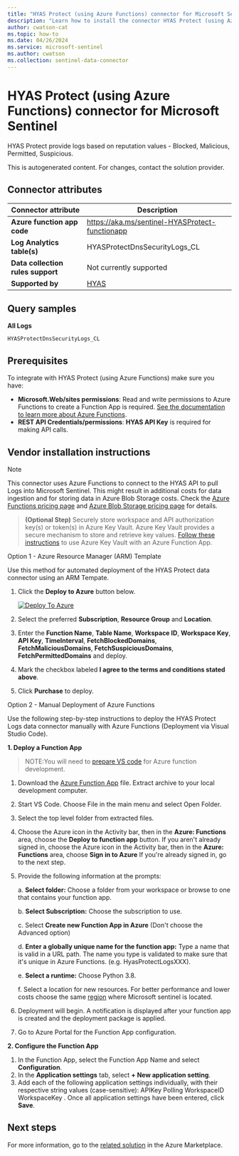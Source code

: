```yaml
---
title: "HYAS Protect (using Azure Functions) connector for Microsoft Sentinel"
description: "Learn how to install the connector HYAS Protect (using Azure Functions) to connect your data source to Microsoft Sentinel."
author: cwatson-cat
ms.topic: how-to
ms.date: 04/26/2024
ms.service: microsoft-sentinel
ms.author: cwatson
ms.collection: sentinel-data-connector
---
```


# HYAS Protect (using Azure Functions) connector for Microsoft Sentinel

HYAS Protect provide logs based on reputation values - Blocked, Malicious, Permitted, Suspicious.

This is autogenerated content. For changes, contact the solution provider.

## Connector attributes

| Connector attribute | Description |
| --- | --- |
| **Azure function app code** | https://aka.ms/sentinel-HYASProtect-functionapp |
| **Log Analytics table(s)** | HYASProtectDnsSecurityLogs_CL<br/> |
| **Data collection rules support** | Not currently supported |
| **Supported by** | [HYAS](https://www.hyas.com/contact) |

## Query samples

**All Logs**

   ```kusto
HYASProtectDnsSecurityLogs_CL
   ```



## Prerequisites

To integrate with HYAS Protect (using Azure Functions) make sure you have: 

- **Microsoft.Web/sites permissions**: Read and write permissions to Azure Functions to create a Function App is required. [See the documentation to learn more about Azure Functions](/azure/azure-functions/).
- **REST API Credentials/permissions**: **HYAS API Key** is required for making API calls.


## Vendor installation instructions


> [!NOTE]
   >  This connector uses Azure Functions to connect to the HYAS API to pull Logs into Microsoft Sentinel. This might result in additional costs for data ingestion and for storing data in Azure Blob Storage costs. Check the [Azure Functions pricing page](https://azure.microsoft.com/pricing/details/functions/) and [Azure Blob Storage pricing page](https://azure.microsoft.com/pricing/details/storage/blobs/) for details.


>**(Optional Step)** Securely store workspace and API authorization key(s) or token(s) in Azure Key Vault. Azure Key Vault provides a secure mechanism to store and retrieve key values. [Follow these instructions](/azure/app-service/app-service-key-vault-references) to use Azure Key Vault with an Azure Function App.




Option 1 - Azure Resource Manager (ARM) Template

Use this method for automated deployment of the HYAS Protect data connector using an ARM Tempate.

1. Click the **Deploy to Azure** button below. 

	[![Deploy To Azure](https://aka.ms/deploytoazurebutton)](https://aka.ms/sentinel-HYASProtect-azuredeploy)
2. Select the preferred **Subscription**, **Resource Group** and **Location**. 
3. Enter the **Function Name**, **Table Name**, **Workspace ID**, **Workspace Key**, **API Key**, **TimeInterval**, **FetchBlockedDomains**, **FetchMaliciousDomains**, **FetchSuspiciousDomains**, **FetchPermittedDomains** and deploy. 
4. Mark the checkbox labeled **I agree to the terms and conditions stated above**. 
5. Click **Purchase** to deploy.

Option 2 - Manual Deployment of Azure Functions

Use the following step-by-step instructions to deploy the HYAS Protect Logs data connector manually with Azure Functions (Deployment via Visual Studio Code).


**1. Deploy a Function App**

> NOTE:You will need to [prepare VS code](/azure/azure-functions/functions-create-first-function-python#prerequisites) for Azure function development.

1. Download the [Azure Function App](https://aka.ms/sentinel-HYASProtect-functionapp) file. Extract archive to your local development computer.
2. Start VS Code. Choose File in the main menu and select Open Folder.
3. Select the top level folder from extracted files.
4. Choose the Azure icon in the Activity bar, then in the **Azure: Functions** area, choose the **Deploy to function app** button.
If you aren't already signed in, choose the Azure icon in the Activity bar, then in the **Azure: Functions** area, choose **Sign in to Azure**
If you're already signed in, go to the next step.
5. Provide the following information at the prompts:

	a. **Select folder:** Choose a folder from your workspace or browse to one that contains your function app.

	b. **Select Subscription:** Choose the subscription to use.

	c. Select **Create new Function App in Azure** (Don't choose the Advanced option)

	d. **Enter a globally unique name for the function app:** Type a name that is valid in a URL path. The name you type is validated to make sure that it's unique in Azure Functions. (e.g. HyasProtectLogsXXX).

	e. **Select a runtime:** Choose Python 3.8.

	f. Select a location for new resources. For better performance and lower costs choose the same [region](https://azure.microsoft.com/regions/) where Microsoft sentinel is located.

6. Deployment will begin. A notification is displayed after your function app is created and the deployment package is applied.
7. Go to Azure Portal for the Function App configuration.


**2. Configure the Function App**

1. In the Function App, select the Function App Name and select **Configuration**.
2. In the **Application settings** tab, select **+ New application setting**.
3. Add each of the following application settings individually, with their respective string values (case-sensitive): 
		APIKey
		Polling
		WorkspaceID
		WorkspaceKey
. Once all application settings have been entered, click **Save**.



## Next steps

For more information, go to the [related solution](https://azuremarketplace.microsoft.com/en-us/marketplace/apps/hyas.microsoft-sentinel-solution-hyas-protect?tab=Overview) in the Azure Marketplace.
